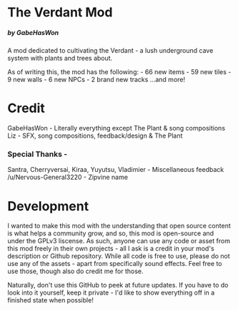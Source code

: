 ﻿# The Verdant Mod
##### by GabeHasWon
A mod dedicated to cultivating the Verdant - a lush underground cave system with plants and trees about.

As of writing this, the mod has the following:
	- 66 new items
	- 59 new tiles
	- 9 new walls
	- 6 new NPCs
	- 2 brand new tracks
...and more!

# Credit
GabeHasWon - Literally everything except The Plant & song compositions
Liz - SFX, song compositions, feedback/design & The Plant
### Special Thanks -
Santra, Cherryversai, Kiraa, Yuyutsu, Vladimier - Miscellaneous feedback
/u/Nervous-General3220 - Zipvine name

# Development
I wanted to make this mod with the understanding that open source content is what helps a community grow, and so, this mod is open-source and under the GPLv3 liscense.
As such, anyone can use any code or asset from this mod freely in their own projects - all I ask is a credit in your mod's description or Github repository.
While all code is free to use, please do not use any of the assets - apart from specifically sound effects. Feel free to use those, though also do credit me for those.

Naturally, don't use this GitHub to peek at future updates. 
If you have to do look into it yourself, keep it private - I'd like to show everything off in a finished state when possible!
